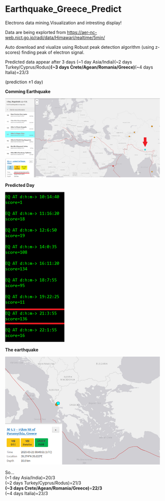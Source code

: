 # Earthquake_Greece_Predict
Electrons data mining.Visualization and intresting display!

Data are being explorted from https://aer-nc-web.nict.go.jp/radi/data/Himawari/realtime/5min/

Auto download and viualize using Robust peak detection algorithm (using z-scores) finding peak of electron signal.

Predicted data appear after 3 days (~1 day Asia/India)(~2 days Turkey/Cyprus/Rodus)<b>(~3 days Crete/Agean/Romania/Greece)</b>(~4 days Italia)=23/3  

(prediction ±1 day)

<b>Comming Earthquake</b>

![Comming Earthquake](https://github.com/dimosgeo/Earthquake_Greece_Predict/blob/master/ea20200320.png)

<b>Predicted Day</b>

![Predicted Day](https://github.com/dimosgeo/Earthquake_Greece_Predict/blob/master/eq.png)

<b>The earthquake</b>

![The Earthquake](https://github.com/dimosgeo/Earthquake_Greece_Predict/blob/master/earthquake20200321.png)

So...  
(~1 day Asia/India)=20/3  
(~2 days Turkey/Cyprus/Rodus)=21/3  
<b>(~3 days Crete/Agean/Romania/Greece)</b>=<b>22/3</b>  
(~4 days Italia)=23/3  

